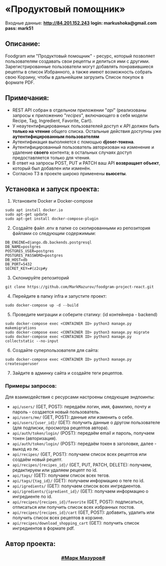 # «Продуктовый помощник»

Входные данные:
__http://84.201.152.243__
__login: markushoka@gmail.com__
__pass: mark51__

## Описание:

Foodgram или "Продуктовый помощник" - ресурс, который позволяет пользователям создавать свои рецепты и делиться ими с другими. Зарегистрированные пользователи могут добавлять понравившиеся рецепты в список Избранного, а также имеют возможность собрать свою Корзину, чтобы в дальнейшем загрузить Список покупок в формате PDF.

## Примечания:

- REST API собран в отдельном приложении "*api*" (реализованы запросы к приложению "*recipes*", включающего в себя модели Recipe, Tag, Ingredient, Favorite, Cart).
- У неаутентифицированных пользователей доступ к API должен быть __только на чтение__ общего списка. Остальные действия доступны уже __аутентифицированным пользователям__
- Аутентификация выполняется с помощью __djoser-токена__.
- Аутентифицированный пользователь авторизован на изменение и удаление __своего__ контента; в остальных случаях доступ предоставляется только для чтения. 
- В ответ на запросы POST, PUT и PATCH ваш API __возвращает объект__, который был добавлен или изменён.
- Согласно ТЗ в проекте широко применены __вьюсеты__.

## Установка и запуск проекта:

1. Установите Docker и Docker-compose
```
sudo apt install docker.io
sudo apt-get update
sudo apt-get install docker-compose-plugin
``` 

2. Создайте файл .env в папке со скопированными из репозитория файлами со следующим содержимым:
```
DB_ENGINE=django.db.backends.postgresql
DB_NAME=postgres
POSTGRES_USER=postgres
POSTGRES_PASSWORD=postgres
DB_HOST=db
DB_PORT=5432
SECRET_KEY=#(z2cp#y
```

3. Склонируйте репозиторий
```
git clone https://github.com/MarkMazurov/foodgram-project-react.git
```

4. Перейдите в папку infra и запустите проект:
```
sudo docker-compose up -d --build
```

5. Проведите миграции и соберите статику:  (id контейнера - backend)
```
sudo docker-compose exec <CONTAINER ID> python3 manage.py makemigrations
sudo docker-compose exec <CONTAINER ID> python3 manage.py migrate
sudo docker-compose exec <CONTAINER ID> python3 manage.py collectstatic --no-input
```

6. Создайте суперпользователя для сайта:
```
sudo docker-compose exec <CONTAINER ID> python3 manage.py createsuperuser
```

7. Зайдите в админку сайта и создайте теги рецептов.

### Примеры запросов:

Для взаимодействия с ресурсами настроены следующие эндпоинты:
- `api/users/` (GET, POST): передаём логин, имя, фамилию, почту и пароль - создается новый пользователь.
- `api/users/me/` (GET, POST): данные или изменить о себе.
- `api/users/{user_id}/` (GET): получить данные о другом пользователе (для подписки, просмотра рецептов автора).
- `api/auth/token/login/` (POST): передаём email и пароль, получаем токен (авторизация).
- `api/auth/token/login/` (POST): передаём токен в заголовке, далее - выход из лк.
- `api/recipes/` (GET, POST): получаем список всех рецептов или создаём новый рецепт.
- `api/recipes/{recipes_id}/` (GET, PUT, PATCH, DELETE): получаем, редактируем или удаляем рецепт по id.
- `api/tags/` (GET): получаем список всех тегов.
- `api/tags/{tag_id}/` (GET):  получаем информацию о теге по id.
- `api/igredients/` (GET): получаем список всех ингредиентов.
- `api/igredients/{igredient_id}/` (GET):  получаем информацию о ингредиенте по id.
- `api/recipes/{recipes_id}/favorite` (GET, POST): подписаться, отписаться или получить список всех избранных постов.
- `api/recipes/{recipes_id}/cart` (GET, POST): добавить, удалить или получить список всех рецептов в корзине.
- `api/recipes/download_shopping_cart` (GET): получить список ингредиентов в формате pdf.

## Автор проекта:

<h3 align="center"><a href="https://github.com/MarkMazurov" target="_blank">#Марк Мазуров#</a> 
</h3>